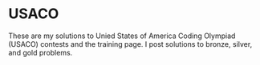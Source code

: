# USACO
These are my solutions to Unied States of America Coding Olympiad (USACO) contests and the training page. I post solutions to bronze, silver, and gold problems.
